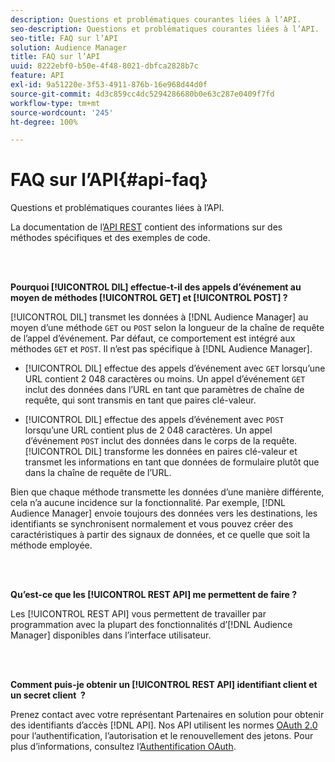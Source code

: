 ```yaml
---
description: Questions et problématiques courantes liées à l’API.
seo-description: Questions et problématiques courantes liées à l’API.
seo-title: FAQ sur l’API
solution: Audience Manager
title: FAQ sur l’API
uuid: 8222ebf0-b50e-4f48-8021-dbfca2828b7c
feature: API
exl-id: 9a51220e-3f53-4911-876b-16e968d44d0f
source-git-commit: 4d3c859cc4dc5294286680b0e63c287e0409f7fd
workflow-type: tm+mt
source-wordcount: '245'
ht-degree: 100%

---
```


# FAQ sur l’API{#api-faq}

Questions et problématiques courantes liées à l’API.

<!-- 

faq_api.xml

 -->

La documentation de l’[API REST](../api/rest-api-main/rest-api-main.md) contient des informations sur des méthodes spécifiques et des exemples de code.

<br> 

**Pourquoi [!UICONTROL DIL] effectue-t-il des appels d’événement au moyen de méthodes [!UICONTROL GET] et [!UICONTROL POST] ?**

[!UICONTROL DIL] transmet les données à [!DNL Audience Manager] au moyen d’une méthode `GET` ou `POST` selon la longueur de la chaîne de requête de l’appel d’événement. Par défaut, ce comportement est intégré aux méthodes `GET` et `POST`. Il n’est pas spécifique à [!DNL Audience Manager].

* [!UICONTROL DIL] effectue des appels d’événement avec `GET` lorsqu’une URL contient 2 048 caractères ou moins. Un appel d’événement `GET` inclut des données dans l’URL en tant que paramètres de chaîne de requête, qui sont transmis en tant que paires clé-valeur.

* [!UICONTROL DIL] effectue des appels d’événement avec `POST` lorsqu’une URL contient plus de 2 048 caractères. Un appel d’événement `POST` inclut des données dans le corps de la requête. [!UICONTROL DIL] transforme les données en paires clé-valeur et transmet les informations en tant que données de formulaire plutôt que dans la chaîne de requête de l’URL.

Bien que chaque méthode transmette les données d’une manière différente, cela n’a aucune incidence sur la fonctionnalité. Par exemple, [!DNL Audience Manager] envoie toujours des données vers les destinations, les identifiants se synchronisent normalement et vous pouvez créer des caractéristiques à partir des signaux de données, et ce quelle que soit la méthode employée.

<br> 

**Qu’est-ce que les [!UICONTROL REST API] me permettent de faire ?**

Les [!UICONTROL REST API] vous permettent de travailler par programmation avec la plupart des fonctionnalités d’[!DNL Audience Manager] disponibles dans l’interface utilisateur.

<br> 

**Comment puis-je obtenir un [!UICONTROL REST API] identifiant client et un secret client  ?**

Prenez contact avec votre représentant Partenaires en solution pour obtenir des identifiants d’accès [!DNL API]. Nos API utilisent les normes [OAuth 2.0](https://oauth.net/2/) pour l’authentification, l’autorisation et le renouvellement des jetons. Pour plus d’informations, consultez l’[Authentification OAuth](../api/rest-api-main/aam-api-getting-started.md#oauth).
